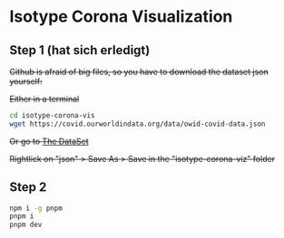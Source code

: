 # Isotype Corona Visualization

## Step 1 (hat sich erledigt)

~~Github is afraid of big files, so you have to download the dataset json yourself:~~

~~Either in a terminal~~

```bash
cd isotype-corona-vis
wget https://covid.ourworldindata.org/data/owid-covid-data.json
```

~~Or go to [The DataSet](https://github.com/owid/covid-19-data/tree/master/public/data)~~

~~Rightlick on "json" > Save As > Save in the "isotype-corona-viz" folder~~

## Step 2

```bash
npm i -g pnpm
pnpm i
pnpm dev
```
